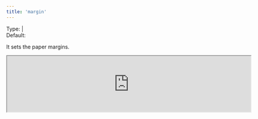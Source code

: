 ```yaml
---
title: 'margin'
--- 
```


Type: <TypeContainer><Type children='<string>'/> | <Type children='<object'/></TypeContainer><br/>
Default: <Type children="'0.35cm'"/>

It sets the paper margins.

<Iframe 
  width="650px"
  height={["216px", "324px", "432px", "432px"]}
  src="https://api.microlink.io/?url=https://basecamp.com/shapeup/0.3-chapter-01&pdf&embed=pdf.url&margin=4mm&format=A6&meta=false"
/>

<MultiCodeEditor languages={{
  HTML: `<iframe width="650px" src="https://api.microlink.io/?url=https://basecamp.com/shapeup/0.3-chapter-01&pdf&embed=pdf.url&margin=4mm"></iframe>`,
  Shell: `microlink-api https://basecamp.com/shapeup/0.3-chapter-01&pdf&margin=4mm`,
  'Node.js': `const mql = require('@microlink/mql')
 
module.exports = async () => {
  const { status, data, response } = await mql(
    'http://www.antirez.com/news/128', { 
      pdf: true,
      margin: '4mm'
  })
  console.log(status, data)
}
  `
  }} 
/>

All possible units are:

- <Type children="'px'"/> for pixel.
- <Type children="'in'"/> for inches.
- <Type children="'cm'"/> for centimeters.
- <Type children="'mm'"/> for millimeters.

You can pass an <Type children='<object>'/> specifing each corner side of the paper:

```js
{
  margin: {
    top: '4mm',
    bottom: '4mm',
    left: '4mm',
    right: '4mm'
  }
}
```

Or, in case you pass an <Type children='<string>'/>, it will be used for all the sides:

```js
{
  margin: '4mm'
}
```
